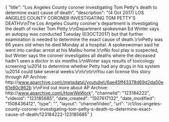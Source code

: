 {
    "title": "Los Angeles County coroner investigating Tom Petty's death to determine exact cause of death",
    "description": "(4 Oct 2017) LOS ANGELES COUNTY CORONER INVESTIGATING TOM PETTY'S DEATH\r\nThe Los Angeles County coroner's department is investigating the death of rocker Tom Petty.\r\nDepartment spokesman Ed Winter says an autopsy was conducted Tuesday (03OCT2017) but that further examination is needed to determine the exact cause of death.\r\nPetty was 66 years old when he died Monday at a hospital. A spokeswoman said he went into cardiac arrest at his Malibu home.\r\nNo foul play is suspected, but Winter says the coroner investigates all deaths where the deceased hadn't seen a doctor in six months.\r\nWinter says results of toxicology screening \u2014 to determine whether Petty had any drugs in his system \u2014 could take several weeks.\r\n\r\n\r\nYou can license this story through AP Archive: http:\/\/www.aparchive.com\/metadata\/youtube\/6ae45ff43378d69d2da50e61e80c962b \r\nFind out more about AP Archive: http:\/\/www.aparchive.com\/HowWeWork",
    "channelid": "123184222",
    "videoid": "123185685",
    "date_created": "1507617132",
    "date_modified": "1508436412",
    "type": "",
    "layout": "channelVideo",
    "url": "\/c1\/los-angeles-county-coroner-investigating-tom-petty-s-death-to-determine-exact-cause-of-death\/123184222-123185685"
}